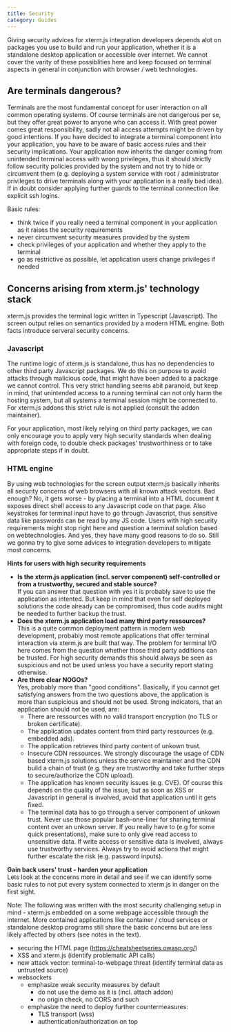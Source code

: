 ```yaml
---
title: Security
category: Guides
---
```


Giving security advices for xterm.js integration developers depends alot on packages you use to build and run your application, whether it is a standalone desktop application or accessible over internet. We cannot cover the varity of these possiblities here and keep focused on terminal aspects in general in conjunction with browser / web technologies.

## Are terminals dangerous?

Terminals are the most fundamental concept for user interaction on all common operating systems. Of course terminals are not dangerous per se, but they offer great power to anyone who can access it. With great power comes great responsibility, sadly not all access attempts might be driven by good intentions. If you have decided to integrate a terminal component into your application, you have to be aware of basic access rules and their security implications. Your application now inherits the danger coming from unintended terminal access with wrong privileges, thus it should strictly follow security policies provided by the system and not try to hide or circumvent them (e.g. deploying a system service with root / administrator privileges to drive terminals along with your application is a really bad idea). If in doubt consider applying further guards to the terminal connection like explicit ssh logins.

Basic rules:
- think twice if you really need a terminal component in your application as it raises the security requirements
- never circumvent security measures provided by the system
- check privileges of your application and whether they apply to the terminal
- go as restrictive as possible, let application users change privileges if needed

## Concerns arising from xterm.js' technology stack

xterm.js provides the terminal logic written in Typescript (Javascript). The screen output relies on semantics provided by a modern HTML engine. Both facts introduce serveral security concerns.

### Javascript

The runtime logic of xterm.js is standalone, thus has no dependencies to other third party Javascript packages. We do this on purpose to avoid attacks through malicious code, that might have been added to a package we cannot control. This very strict handling seems abit paranoid, but keep in mind, that unintended access to a running terminal can not only harm the hosting system, but all systems a terminal session might be connected to. For xterm.js addons this strict rule is not applied (consult the addon maintainer).

For your application, most likely relying on third party packages, we can only encourage you to apply very high security standards when dealing with foreign code, to double check packages' trustworthiness or to take appropriate steps if in doubt.

### HTML engine

By using web technologies for the screen output xterm.js basically inherits all security concerns of web browsers with all known attack vectors. Bad enough? No, it gets worse - by placing a terminal into a HTML document it exposes direct shell access to any Javascript code on that page. Also keystrokes for terminal input have to go through Javascript, thus sensitive data like passwords can be read by any JS code. Users with high security requirements might stop right here and question a terminal solution based on webtechnologies. And yes, they have many good reasons to do so. Still we gonna try to give some advices to integration developers to mitigate most concerns.

**Hints for users with high security requirements**
- **Is the xterm.js application (incl. server component) self-controlled or from a trustworthy, secured and stable source?**  
  If you can answer that question with yes it is probably save to use the application as intented. But keep in mind that even for self deployed solutions the code already can be compromised, thus code audits might be needed to further backup the trust.
- **Does the xterm.js application load many third party ressources?**  
  This is a quite common deployment pattern in modern web development, probably most remote applications that offer terminal interaction via xterm.js are built that way. The problem for terminal I/O here comes from the question whether those third party additions can be trusted. For high security demands this should always be seen as suspicious and not be used unless you have a security report stating otherwise.
- **Are there clear NOGOs?**  
  Yes, probably more than "good conditions". Basically, if you cannot get satisfying answers from the two questions above, the application is more than suspicious and should not be used. Strong indicators, that an application should not be used, are:
    - There are ressources with no valid transport encryption (no TLS or broken certificate).
    - The application updates content from third party ressources (e.g. embedded ads).
    - The application retrieves third party content of unkown trust.
    - Insecure CDN ressources. We strongly discourage the usage of CDN based xterm.js solutions unless the service maintainer and the CDN build a chain of trust (e.g. they are trustworthy and take further steps to secure/authorize the CDN upload).
    - The application has known security issues (e.g. CVE). Of course this depends on the quality of the issue, but as soon as XSS or Javascript in general is involved, avoid that application until it gets fixed.
    - The terminal data has to go through a server component of unkown trust. Never use those popular bash-one-liner for sharing terminal content over an unkown server. If you really have to (e.g for some quick presentations), make sure to only give read access to unsensitive data. If write access or sensitive data is involved, always use trustworthy services. Always try to avoid actions that might further escalate the risk (e.g. password inputs).

**Gain back users' trust - harden your application**  
Lets look at the concerns more in detail and see if we can identify some basic rules to not put every system connected to xterm.js in danger on the first sight.

Note: The following was written with the most security challenging setup in mind - xterm.js embedded on a some webpage accessible through the internet. More contained applications like container / cloud services or standalone desktop programs still share the basic concerns but are less likely affected by others (see notes in the text).

- securing the HTML page (https://cheatsheetseries.owasp.org/)
- XSS and xterm.js (identify problematic API calls)
- new attack vector: terminal-to-webpage threat (identify terminal data as untrusted source)
- websockets
  - emphasize weak security measures by default
    - do not use the demo as it is (incl. attach addon)
    - no origin check, no CORS and such
  - emphasize the need to deploy further countermeasures:
    - TLS transport (wss)
    - authentication/authorization on top
